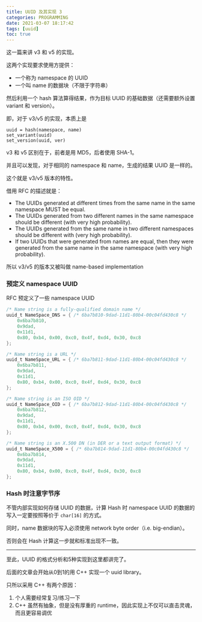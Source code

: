 ```yaml
---
title: UUID 及其实现 3
categories: PROGRAMMING
date: 2021-03-07 18:17:42
tags: [uuid]
toc: true
---
```

这一篇来讲 v3 和 v5 的实现。

这两个实现要求使用方提供：

- 一个称为 namespace 的 UUID
- 一个叫 name 的数据块（不限于字符串）

然后利用一个 hash 算法算得结果，作为目标 UUID 的基础数据（还需要额外设置 variant 和 version）。

即，对于 v3/v5 的实现，本质上是

```
uuid = hash(namespace, name)
set_variant(uuid)
set_version(uuid, ver)
```

v3 和 v5 区别在于，前者是用 MD5，后者使用 SHA-1。

并且可以发现，对于相同的 namespace 和 name，生成的结果 UUID 是一样的。

这个就是 v3/v5 版本的特性。

借用 RFC 的描述就是：

- The UUIDs generated at different times from the same name in the same namespace MUST be equal.
- The UUIDs generated from two different names in the same namespace should be different (with very high probability).
- The UUIDs generated from the same name in two different namespaces should be different with (very high probability).
- If two UUIDs that were generated from names are equal, then they were generated from the same name in the same namespace (with very high probability).

所以 v3/v5 的版本又被叫做 name-based implementation
<!-- more-->
### 预定义 namespace UUID

RFC 预定义了一些 namespace UUID

```c
/* Name string is a fully-qualified domain name */
uuid_t NameSpace_DNS = { /* 6ba7b810-9dad-11d1-80b4-00c04fd430c8 */
    0x6ba7b810,
    0x9dad,
    0x11d1,
    0x80, 0xb4, 0x00, 0xc0, 0x4f, 0xd4, 0x30, 0xc8
};

/* Name string is a URL */
uuid_t NameSpace_URL = { /* 6ba7b811-9dad-11d1-80b4-00c04fd430c8 */
    0x6ba7b811,
    0x9dad,
    0x11d1,
    0x80, 0xb4, 0x00, 0xc0, 0x4f, 0xd4, 0x30, 0xc8
};

/* Name string is an ISO OID */
uuid_t NameSpace_OID = { /* 6ba7b812-9dad-11d1-80b4-00c04fd430c8 */
    0x6ba7b812,
    0x9dad,
    0x11d1,
    0x80, 0xb4, 0x00, 0xc0, 0x4f, 0xd4, 0x30, 0xc8
};

/* Name string is an X.500 DN (in DER or a text output format) */
uuid_t NameSpace_X500 = { /* 6ba7b814-9dad-11d1-80b4-00c04fd430c8 */
    0x6ba7b814,
    0x9dad,
    0x11d1,
    0x80, 0xb4, 0x00, 0xc0, 0x4f, 0xd4, 0x30, 0xc8
};
```

### Hash 时注意字节序

不管内部实现如何存储 UUID 的数据，计算 Hash 时 namespace UUID 的数据的写入一定要按照等价于 `char[16]` 的方式。

同时，name 数据块的写入必须使用 network byte order（i.e. big-endian）。

否则会在 Hash 计算这一步就和标准出现不一致。

---

至此，UUID 的格式分析和5种实现到这里都讲完了。

后面的文章会开始从0到1的用 C++ 实现一个 uuid library。

只所以采用 C++ 有两个原因：

1. 个人需要经常复习/练习一下
2. C++ 虽然有抽象，但是没有厚重的 runtime，因此实现上不仅可以直击灵魂，而且更容易调优
